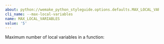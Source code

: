 ```yaml
---
about: python://wemake_python_styleguide.options.defaults.MAX_LOCAL_VARIABLES
cli_name: --max-local-variables
name: MAX_LOCAL_VARIABLES
value: '5'
---
```


Maximum number of local variables in a function: